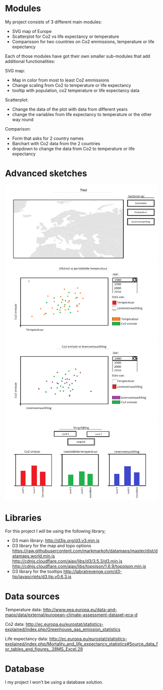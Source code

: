 # Modules
My project consists of 3 different main modules:
- SVG map of Europe
- Scatterplot for Co2 vs life expectancy or temperature
- Comparisson for two countries on Co2 emmissions, temperature or life expectancy

Each of those modules have got their own smaller sub-modules that add additional
functionalities:

SVG map:
- Map in color from most to least Co2 emmissions
- Change scaling from Co2 to temperature or life expectancy
- tooltip with population, co2 temperature or life expectancy data

Scatterplot:
- Change the data of the plot with data from different years
- change the variables from life expectancy to temperature or the other way round

Comparison:
- Form that asks for 2 country names
- Barchart with Co2 data from the 2 countries
- dropdown to change the data from Co2 to temperature or life expectancy

# Advanced sketches
![Advanced sketch 1](doc/advanced_1.png)
![Advanced sketch 2](doc/advanced_2.png)
![Advanced sketch 3](doc/advanced_3.png)
![Advanced sketch 4](doc/advanced_4.png)


# Libraries
For this project I will be using the following library;
- D3 main library:
  http://d3js.org/d3.v3.min.js
- D3 library for the map and topo options
  https://raw.githubusercontent.com/markmarkoh/datamaps/master/dist/datamaps.world.min.js
  http://cdnjs.cloudflare.com/ajax/libs/d3/3.5.3/d3.min.js
  http://cdnjs.cloudflare.com/ajax/libs/topojson/1.6.9/topojson.min.js
- D3 library for the tooltips
  http://labratrevenge.com/d3-tip/javascripts/d3.tip.v0.6.3.js

# Data sources
Temperature data:
http://www.eea.europa.eu/data-and-maps/data/external/european-climate-assessment-dataset-eca-d

Co2 data:
http://ec.europa.eu/eurostat/statistics-explained/index.php/Greenhouse_gas_emission_statistics

Life expectancy data:
http://ec.europa.eu/eurostat/statistics-explained/index.php/Mortality_and_life_expectancy_statistics#Source_data_for_tables_and_figures_.28MS_Excel.29

# Database
I my project I won't be using a database solution.
